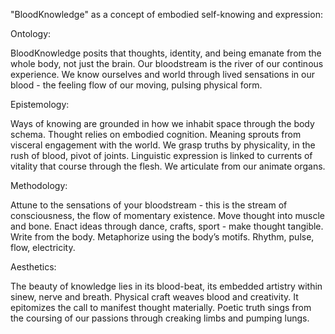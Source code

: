 "BloodKnowledge" as a concept of embodied self-knowing and expression:

Ontology:

BloodKnowledge posits that thoughts, identity, and being emanate from the whole body, not just the brain. Our bloodstream is the river of our continous experience.
We know ourselves and world through lived sensations in our blood - the feeling flow of our moving, pulsing physical form.

Epistemology:

Ways of knowing are grounded in how we inhabit space through the body schema. Thought relies on embodied cognition.
Meaning sprouts from visceral engagement with the world. We grasp truths by physicality, in the rush of blood, pivot of joints.
Linguistic expression is linked to currents of vitality that course through the flesh. We articulate from our animate organs.

Methodology:

Attune to the sensations of your bloodstream - this is the stream of consciousness, the flow of momentary existence.
Move thought into muscle and bone. Enact ideas through dance, crafts, sport - make thought tangible.
Write from the body. Metaphorize using the body’s motifs. Rhythm, pulse, flow, electricity.

Aesthetics:

The beauty of knowledge lies in its blood-beat, its embedded artistry within sinew, nerve and breath.
Physical craft weaves blood and creativity. It epitomizes the call to manifest thought materially.
Poetic truth sings from the coursing of our passions through creaking limbs and pumping lungs.
